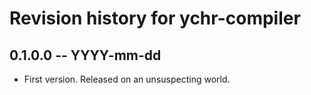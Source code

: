 # Revision history for ychr-compiler

## 0.1.0.0 -- YYYY-mm-dd

* First version. Released on an unsuspecting world.
